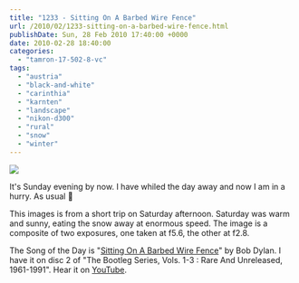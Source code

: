 ```yaml
---
title: "1233 - Sitting On A Barbed Wire Fence"
url: /2010/02/1233-sitting-on-a-barbed-wire-fence.html
publishDate: Sun, 28 Feb 2010 17:40:00 +0000
date: 2010-02-28 18:40:00
categories: 
  - "tamron-17-502-8-vc"
tags: 
  - "austria"
  - "black-and-white"
  - "carinthia"
  - "karnten"
  - "landscape"
  - "nikon-d300"
  - "rural"
  - "snow"
  - "winter"
---
```

<a target="_blank" href="https://d25zfm9zpd7gm5.cloudfront.net/1200x1200/2010/20100227_152626_ps.jpg"><img src="https://d25zfm9zpd7gm5.cloudfront.net/0600x0600/2010/20100227_152626_ps.jpg" /></a>

It's Sunday evening by now. I have whiled the day away and now I am in a hurry. As usual 🙂

 This images is from a short trip on Saturday afternoon. Saturday was warm and sunny, eating the snow away at enormous speed. The image is a composite of two exposures, one taken at f5.6, the other at f2.8.

The Song of the Day is "<a target="_blank" href="http://www.lyricsmode.com/lyrics/b/bob_dylan/sitting_on_a_barbed_wire_fence.html">Sitting On A Barbed Wire Fence</a>" by Bob Dylan. I have it on disc 2 of "The Bootleg Series, Vols. 1-3 : Rare And Unreleased, 1961-1991". Hear it on <a target="_blank" href="http://www.youtube.com/watch?v=C339On5ie24">YouTube</a>.

